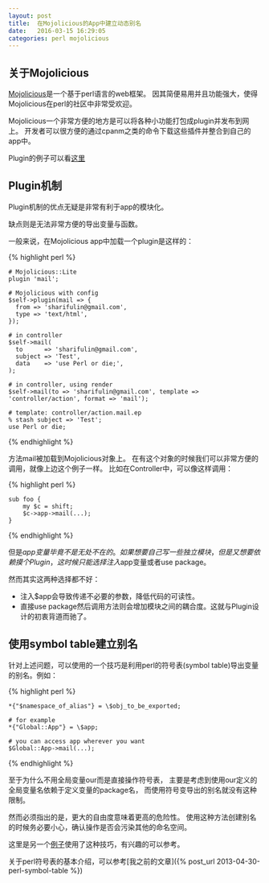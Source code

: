 ```yaml
---
layout: post
title:  在Mojolicious的App中建立动态别名
date:   2016-03-15 16:29:05
categories: perl mojolicious
---
```



## 关于Mojolicious

[Mojolicious](http://mojolicious.org/)是一个基于perl语言的web框架。
因其简便易用并且功能强大，使得Mojolicious在perl的社区中非常受欢迎。

Mojolicious一个非常方便的地方是可以将各种小功能打包成plugin并发布到网上。
开发者可以很方便的通过cpanm之类的命令下载这些插件并整合到自己的app中。

Plugin的例子可以看[这里](https://github.com/kraih/mojo/wiki/Plugins-on-cpan)

## Plugin机制

Plugin机制的优点无疑是非常有利于app的模块化。

缺点则是无法非常方便的导出变量与函数。

一般来说，在Mojolicious app中加载一个plugin是这样的：

{% highlight perl %}

    # Mojolicious::Lite
    plugin 'mail';

    # Mojolicious with config
    $self->plugin(mail => {
      from => 'sharifulin@gmail.com',
      type => 'text/html',
    });

    # in controller
    $self->mail(
      to      => 'sharifulin@gmail.com',
      subject => 'Test',
      data    => 'use Perl or die;',
    );

    # in controller, using render
    $self->mail(to => 'sharifulin@gmail.com', template => 'controller/action', format => 'mail');

    # template: controller/action.mail.ep
    % stash subject => 'Test';
    use Perl or die;

{% endhighlight %}

方法mail被加载到Mojolicious对象上。
在有这个对象的时候我们可以非常方便的调用，就像上边这个例子一样。
比如在Controller中，可以像这样调用：

{% highlight perl %}

    sub foo {
        my $c = shift;
        $c->app->mail(...);
    }

{% endhighlight %}

但是$app变量毕竟不是无处不在的。
如果想要自己写一些独立模块，但是又想要依赖摸个Plugin，这时候只能选择注入$app变量或者use package。

然而其实这两种选择都不好：

* 注入$app会导致传递不必要的参数，降低代码的可读性。
* 直接use package然后调用方法则会增加模块之间的耦合度。这就与Plugin设计的初衷背道而驰了。

## 使用symbol table建立别名

针对上述问题，可以使用的一个技巧是利用perl的符号表(symbol table)导出变量的别名。例如：

{% highlight perl %}

    *{"$namespace_of_alias"} = \$obj_to_be_exported;

    # for example
    *{"Global::App"} = \$app;

    # you can access app wherever you want
    $Global::App->mail(...);

{% endhighlight %}


至于为什么不用全局变量our而是直接操作符号表，
主要是考虑到使用our定义的全局变量名依赖于定义变量的package名，
而使用符号变导出的别名就没有这种限制。

然而必须指出的是，更大的自由度意味着更高的危险性。
使用这种方法创建别名的时候务必要小心，确认操作是否会污染其他的命名空间。


这里是另一个[例子](https://github.com/JingxuanWang/Mojolicious-Plugin-CustomLog)使用了这种技巧，有兴趣的可以参考。

关于perl符号表的基本介绍，可以参考[我之前的文章]({% post_url 2013-04-30-perl-symbol-table %})
